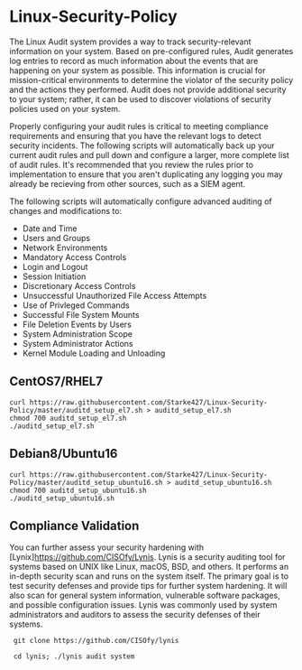 # Linux-Security-Policy

The Linux Audit system provides a way to track security-relevant information on your system. Based on pre-configured rules, Audit generates log entries to record as much information about the events that are happening on your system as possible. This information is crucial for mission-critical environments to determine the violator of the security policy and the actions they performed. Audit does not provide additional security to your system; rather, it can be used to discover violations of security policies used on your system.

Properly configuring your audit rules is critical to meeting compliance requirements and ensuring that you have the relevant logs to detect security incidents. The following scripts will automatically back up your current audit rules and pull down and configure a larger, more complete list of audit rules. It's recommended that you review the rules prior to implementation to ensure that you aren't duplicating any logging you may already be recieving from other sources, such as a SIEM agent.

The following scripts will automatically configure advanced auditing of changes and modifications to:
* Date and Time
* Users and Groups
* Network Environments
* Mandatory Access Controls
* Login and Logout
* Session Initiation
* Discretionary Access Controls
* Unsuccessful Unauthorized File Access Attempts
* Use of Privleged Commands
* Successful File System Mounts
* File Deletion Events by Users
* System Administration Scope
* System Administrator Actions
* Kernel Module Loading and Unloading

## CentOS7/RHEL7

```
curl https://raw.githubusercontent.com/Starke427/Linux-Security-Policy/master/auditd_setup_el7.sh > auditd_setup_el7.sh
chmod 700 auditd_setup_el7.sh
./auditd_setup_el7.sh
```

## Debian8/Ubuntu16

```
curl https://raw.githubusercontent.com/Starke427/Linux-Security-Policy/master/auditd_setup_ubuntu16.sh > auditd_setup_ubuntu16.sh
chmod 700 auditd_setup_ubuntu16.sh
./auditd_setup_ubuntu16.sh
```

## Compliance Validation

You can further assess your security hardening with [Lynix]https://github.com/CISOfy/Lynis. Lynis is a security auditing tool for systems based on UNIX like Linux, macOS, BSD, and others. It performs an in-depth security scan and runs on the system itself. The primary goal is to test security defenses and provide tips for further system hardening. It will also scan for general system information, vulnerable software packages, and possible configuration issues. Lynis was commonly used by system administrators and auditors to assess the security defenses of their systems. 

```
 git clone https://github.com/CISOfy/lynis
 
 cd lynis; ./lynis audit system
 
 ```
